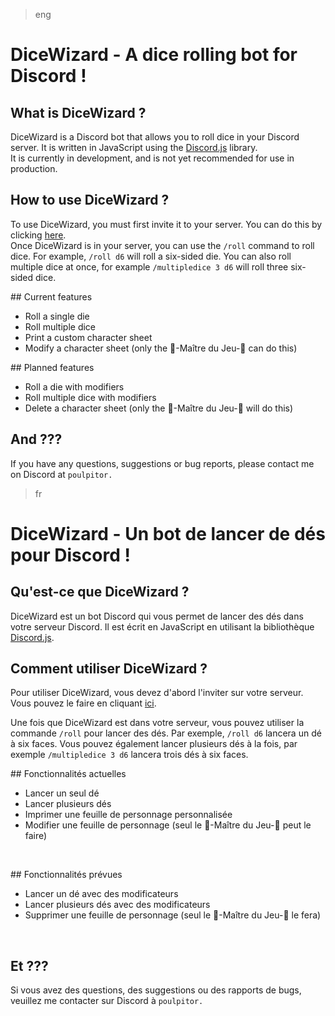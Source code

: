 >eng
# DiceWizard - A dice rolling bot for Discord !

## What is DiceWizard ?
DiceWizard is a Discord bot that allows you to roll dice in your Discord server. It is written in JavaScript using the [Discord.js](https://discord.js.org/#/) library.<br>
It is currently in development, and is not yet recommended for use in production.

## How to use DiceWizard ?
To use DiceWizard, you must first invite it to your server. You can do this by clicking [here](https://discord.com/api/oauth2/authorize?client_id=1100141622328557688&permissions=0&scope=bot).<br>
Once DiceWizard is in your server, you can use the `/roll` command to roll dice. For example, `/roll d6` will roll a six-sided die. You can also roll multiple dice at once, for example `/multipledice 3 d6` will roll three six-sided dice.<br>

## Current features
- Roll a single die
- Roll multiple dice
- Print a custom character sheet
- Modify a character sheet (only the 👑-Maître du Jeu-👑 can do this)

## Planned features
- Roll a die with modifiers
- Roll multiple dice with modifiers
- Delete a character sheet (only the 👑-Maître du Jeu-👑 will do this)

## And ???
If you have any questions, suggestions or bug reports, please contact me on Discord at `poulpitor.`<br>


>fr
# DiceWizard - Un bot de lancer de dés pour Discord !

## Qu'est-ce que DiceWizard ?
DiceWizard est un bot Discord qui vous permet de lancer des dés dans votre serveur Discord. Il est écrit en JavaScript en utilisant la bibliothèque [Discord.js](https://discord.js.org/#/).<br>

## Comment utiliser DiceWizard ?
Pour utiliser DiceWizard, vous devez d'abord l'inviter sur votre serveur. Vous pouvez le faire en cliquant [ici](https://discord.com/api/oauth2/authorize?client_id=1100141622328557688&permissions=0&scope=bot).<br>

Une fois que DiceWizard est dans votre serveur, vous pouvez utiliser la commande `/roll` pour lancer des dés. Par exemple, `/roll d6` lancera un dé à six faces. Vous pouvez également lancer plusieurs dés à la fois, par exemple `/multipledice 3 d6` lancera trois dés à six faces.<br>

## Fonctionnalités actuelles
- Lancer un seul dé
- Lancer plusieurs dés
- Imprimer une feuille de personnage personnalisée
- Modifier une feuille de personnage (seul le 👑-Maître du Jeu-👑 peut le faire)
<br>

## Fonctionnalités prévues
- Lancer un dé avec des modificateurs
- Lancer plusieurs dés avec des modificateurs
- Supprimer une feuille de personnage (seul le 👑-Maître du Jeu-👑 le fera)
<br>

## Et ???
Si vous avez des questions, des suggestions ou des rapports de bugs, veuillez me contacter sur Discord à `poulpitor.`<br>